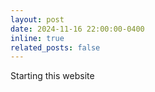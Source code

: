 ```yaml
---
layout: post
date: 2024-11-16 22:00:00-0400
inline: true
related_posts: false
---
```


Starting this website